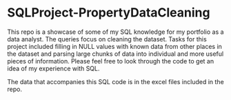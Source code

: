 # SQLProject-PropertyDataCleaning

This repo is a showcase of some of my SQL knowledge for my portfolio as a data analyst. The queries focus on cleaning the dataset. Tasks for this project included filling in NULL values with known data from other places in the dataset and parsing large chunks of data into individual and more useful pieces of information. Please feel free to look through the code to get an idea of my experience with SQL.

The data that accompanies this SQL code is in the excel files included in the repo.
